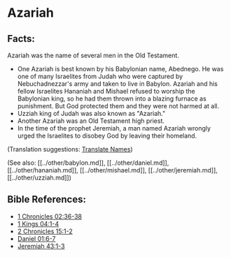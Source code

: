 # Azariah #

## Facts: ##

Azariah was the name of several men in the Old Testament.

* One Azariah is best known by his Babylonian name, Abednego. He was one of many Israelites from Judah who were captured by Nebuchadnezzar's army and taken to live in Babylon. Azariah and his fellow Israelites Hananiah and Mishael  refused to worship the Babylonian king, so he had them thrown into a blazing furnace as punishment. But God protected them and they were not harmed at all.
* Uzziah king of Judah was also known as "Azariah."
* Another Azariah was an Old Testament high priest.
* In the time of the prophet Jeremiah, a man named Azariah wrongly urged the Israelites to disobey God by leaving their homeland.

(Translation suggestions: [Translate Names](en/ta-vol1/translate/man/translate-names))

(See also: [[../other/babylon.md]], [[../other/daniel.md]], [[../other/hananiah.md]], [[../other/mishael.md]], [[../other/jeremiah.md]], [[../other/uzziah.md]])

## Bible References: ##

* [1 Chronicles 02:36-38](en/tn/1ch/help/02/36)
* [1 Kings 04:1-4](en/tn/1ki/help/04/01)
* [2 Chronicles 15:1-2](en/tn/2ch/help/15/01)
* [Daniel 01:6-7](en/tn/dan/help/01/06)
* [Jeremiah 43:1-3](en/tn/jer/help/43/01)